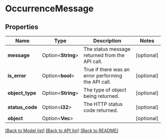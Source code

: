 # OccurrenceMessage

## Properties

Name | Type | Description | Notes
------------ | ------------- | ------------- | -------------
**message** | Option<**String**> | The status message returned from the API call. | [optional]
**is_error** | Option<**bool**> | True if there was an error performing the API call. | [optional]
**object_type** | Option<**String**> | The type of object being returned. | [optional]
**status_code** | Option<**i32**> | The HTTP status code returned. | [optional]
**object** | Option<**Vec<String>**> |  | [optional]

[[Back to Model list]](../README.md#documentation-for-models) [[Back to API list]](../README.md#documentation-for-api-endpoints) [[Back to README]](../README.md)


